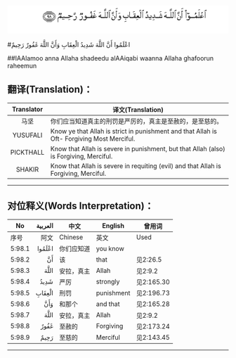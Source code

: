![005:098](images/005_098.gif)

#اعْلَمُوا أَنَّ اللَّهَ شَدِيدُ الْعِقَابِ وَأَنَّ اللَّهَ غَفُورٌ رَحِيمٌ 

##IAAlamoo anna Allaha shadeedu alAAiqabi waanna Allaha ghafoorun raheemun 

## 翻译(Translation)：

| Translator | 译文(Translation)                                            |
| :--------: | ------------------------------------------------------------ |
|    马坚    | 你们应当知道真主的刑罚是严厉的，真主是至赦的，是至慈的。     |
|  YUSUFALI  | Know ye that Allah is strict in punishment and that Allah is Oft- Forgiving Most Merciful. |
| PICKTHALL  | Know that Allah is severe in punishment, but that Allah (also) is Forgiving, Merciful. |
|   SHAKIR   | Know that Allah is severe in requiting (evil) and that Allah is Forgiving, Merciful. |

---

## 对位释义(Words Interpretation)：

| No   | العربية | 中文    | English | 曾用词 |
| ---- | ------: | ------- | ------- | ------ |
| 序号 |    阿文 | Chinese | 英文    | Used   |
| 5:98.1 | اعْلَمُوا | 你们应知道 | you know   |            |
| 5:98.2 | أَنَّ     | 该         | that       | 见2:26.5   |
| 5:98.3 | اللَّهَ   | 安拉，真主 | Allah      | 见2:9.2    |
| 5:98.4 | شَدِيدُ   | 严厉       | strongly   | 见2:165.30 |
| 5:98.5 | الْعِقَابِ | 刑罚       | punishment | 见2:196.73 |
| 5:98.6 | وَأَنَّ    | 和那个     | and that   | 见2:165.28 |
| 5:98.7 | اللَّهَ   | 安拉，真主 | Allah      | 见2:9.2    |
| 5:98.8 | غَفُورٌ   | 至赦的     | Forgiving  | 见2:173.24 |
| 5:98.9 | رَحِيمٌ   | 至慈的     | Merciful   | 见2:143.45 |

---
